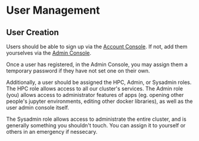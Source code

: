 # User Management

## User Creation

Users should be able to sign up via the [Account Console](https://auth.cms.physics.ua.edu/realms/ua-cms/account/). If not, add them yourselves via the [Admin Console](https://auth.cms.physics.ua.edu/admin/ua-cms/console/).

Once a user has registered, in the Admin Console, you may assign them a temporary password if they have not set one on their own.

Additionally, a user should be assigned the HPC, Admin, or Sysadmin roles. The HPC role allows access to all our cluster's services. The Admin role (you) allows access to administrator features of apps (eg. opening other people's jupyter environments, editing other docker libraries), as well as the user admin console itself.

The Sysadmin role allows access to administrate the entire cluster, and is generally something you shouldn't touch. You can assign it to yourself or others in an emergency if nessecary.
